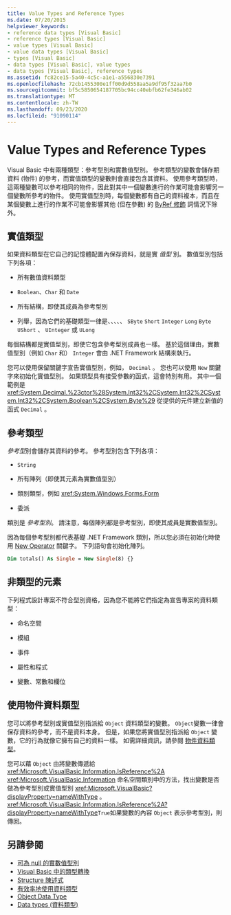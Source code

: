 ```yaml
---
title: Value Types and Reference Types
ms.date: 07/20/2015
helpviewer_keywords:
- reference data types [Visual Basic]
- reference types [Visual Basic]
- value types [Visual Basic]
- value data types [Visual Basic]
- types [Visual Basic]
- data types [Visual Basic], value types
- data types [Visual Basic], reference types
ms.assetid: fc82ce15-5a40-4c5c-a1e1-a556830e7391
ms.openlocfilehash: 72cb1455300e1ff00d9d558aa5a9df95f32aa7b0
ms.sourcegitcommit: bf5c5850654187705bc94cc40ebfb62fe346ab02
ms.translationtype: MT
ms.contentlocale: zh-TW
ms.lasthandoff: 09/23/2020
ms.locfileid: "91090114"
---
```

# <a name="value-types-and-reference-types"></a>Value Types and Reference Types

Visual Basic 中有兩種類型：參考型別和實數值型別。 參考類型的變數會儲存期資料 (物件) 的參考，而實值類型的變數則會直接包含其資料。 使用參考類型時，這兩種變數可以參考相同的物件，因此對其中一個變數進行的作業可能會影響另一個變數所參考的物件。 使用實值型別時，每個變數都有自己的資料複本，而且在某個變數上進行的作業不可能會影響其他 (但在參數) 的 [ByRef 修飾](../../../language-reference/modifiers/byref.md) 詞情況下除外。
  
## <a name="value-types"></a>實值類型  

 如果資料類型在它自己的記憶體配置內保存資料，就是實 *值型* 別。 數值型別包括下列各項：  
  
- 所有數值資料類型  
  
- `Boolean`、`Char` 和 `Date`  
  
- 所有結構，即使其成員為參考型別  
  
- 列舉，因為它們的基礎類型一律是、、、、、 `SByte` `Short` `Integer` `Long` `Byte` `UShort` 、 `UInteger` 或 `ULong`  
  
 每個結構都是實值型別，即使它包含參考型別成員也一樣。 基於這個理由，實數值型別（例如 `Char` 和） `Integer` 會由 .NET Framework 結構來執行。  
  
 您可以使用保留關鍵字宣告實值型別，例如， `Decimal` 。 您也可以使用 `New` 關鍵字來初始化實值型別。 如果類型具有接受參數的函式，這會特別有用。 其中一個範例是 <xref:System.Decimal.%23ctor%28System.Int32%2CSystem.Int32%2CSystem.Int32%2CSystem.Boolean%2CSystem.Byte%29> 從提供的元件建立新值的函式 `Decimal` 。  
  
## <a name="reference-types"></a>參考類型  

 *參考型*別會儲存其資料的參考。 參考型別包含下列各項：  
  
- `String`  
  
- 所有陣列（即使其元素為實數值型別）  
  
- 類別類型，例如 <xref:System.Windows.Forms.Form>  
  
- 委派  
  
 類別是 *參考型別*。 請注意，每個陣列都是參考型別，即使其成員是實數值型別。  
  
 因為每個參考型別都代表基礎 .NET Framework 類別，所以您必須在初始化時使用 [New Operator](../../../language-reference/operators/new-operator.md) 關鍵字。 下列語句會初始化陣列。  
  
```vb  
Dim totals() As Single = New Single(8) {}  
```  
  
## <a name="elements-that-are-not-types"></a>非類型的元素  

 下列程式設計專案不符合型別資格，因為您不能將它們指定為宣告專案的資料類型：  
  
- 命名空間  
  
- 模組  
  
- 事件  
  
- 屬性和程式  
  
- 變數、常數和欄位  
  
## <a name="working-with-the-object-data-type"></a>使用物件資料類型  

 您可以將參考型別或實值型別指派給 `Object` 資料類型的變數。 `Object`變數一律會保存資料的參考，而不是資料本身。 但是，如果您將實值型別指派給 `Object` 變數，它的行為就像它擁有自己的資料一樣。 如需詳細資訊，請參閱 [物件資料類型](../../../language-reference/data-types/object-data-type.md)。  
  
 您可以藉 `Object` 由將變數傳遞給 <xref:Microsoft.VisualBasic.Information.IsReference%2A> <xref:Microsoft.VisualBasic.Information> 命名空間類別中的方法，找出變數是否做為參考型別或實值型別 <xref:Microsoft.VisualBasic?displayProperty=nameWithType> 。 <xref:Microsoft.VisualBasic.Information.IsReference%2A?displayProperty=nameWithType>`True`如果變數的內容 `Object` 表示參考型別，則傳回。  
  
## <a name="see-also"></a>另請參閱

- [可為 null 的實數值型別](nullable-value-types.md)
- [Visual Basic 中的類型轉換](type-conversions.md)
- [Structure 陳述式](../../../language-reference/statements/structure-statement.md)
- [有效率地使用資料類型](efficient-use-of-data-types.md)
- [Object Data Type](../../../language-reference/data-types/object-data-type.md)
- [Data types (資料類型)](index.md)
